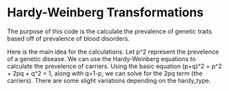 # Hardy-Weinberg Transformations

The purpose of this code is the calculate the prevalence of genetic traits based off of prevalence of blood disorders. 

Here is the main idea for the calculations. Let p^2 represent the prevelence of a genetic disease. We can use the Hardy-Weinberg equations 
to calculate the prevelence of carriers. Using the basic equation (p+q)^2 = p^2 + 2pq + q^2 = 1, along with q=1-p, we can solve for the
2pq term (the carriers). There are some slight variations depending on the hardy_type. 









